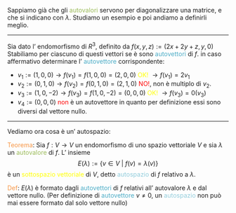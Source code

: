 Sappiamo già che gli <font color="#9bbb59">autovalori</font> servono per diagonalizzare una matrice, e che si indicano con $\lambda$.
Studiamo un esempio e poi andiamo a definirli meglio.

---

Sia dato l’ endomorfismo di $R^3$, definito da $f(x,y,z):=(2x+2y+z,y,0)$
Stabiliamo per ciascuno di questi vettori se è sono <font color="#4bacc6">autovettori</font> di $f$.
in caso affermativo determinare l’ <font color="#4bacc6">autovettore</font> corrispondente:

- $v_{1}:=(1,0,0)\to f(v_{1})=f(1,0,0)=(2,0,0)$ <font color="#ffff00">OK!</font> $\to f(v_{1})=2v_{1}$
- $v_{2}:=(0,1,0)\to f(v_{2})=f(0,1,0)=(2,1,0)$ <font color="#ff0000">NO!</font>, non è multiplo di $v_{2}$.
- $v_{3}:=(1,0,-2)\to f(v_{3})=f(1,0,-2)=(0,0,0)$ <font color="#ffff00">OK!</font> $\to f(v_{3})=0(v_{3})$
- $v_{4}:=(0,0,0)$ <font color="#ff0000">non</font> è un autovettore in quanto per definizione essi sono diversi dal vettore nullo.

---

Vediamo ora cosa è un’ autospazio:

<font color="#f79646">Teorema</font>: Sia $f:V\to V$ un endomorfismo di uno spazio vettoriale $V$ e sia $\lambda$ un <font color="#9bbb59">autovalore</font> di $f$. L’ insieme $$E(\lambda):=\{v\in V\ |\ f(v)=\lambda(v) \}$$
è un <font color="#ffff00">sottospazio vettoriale</font> di $V$, detto <font color="#92cddc">autospazio</font> di $f$ relativo a $\lambda$. 

<font color="#f79646">Def</font>: $E(\lambda)$ è formato dagli <font color="#4bacc6">autovettori</font> di $f$ relativi all’ autovalore $\lambda$ e dal vettore nullo.
(Per definizione di <font color="#4bacc6">autovettore</font> $v\neq 0$, un <font color="#92cddc">autospazio</font> non può mai essere formato dal solo vettore nullo)